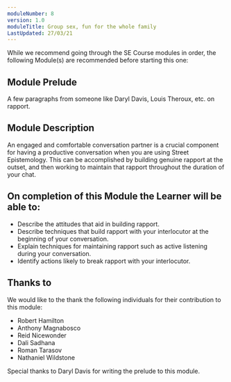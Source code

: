 ```yaml
---
moduleNumber: 8
version: 1.0
moduleTitle: Group sex, fun for the whole family
LastUpdated: 27/03/21
---
```


While we recommend going through the SE Course modules in order, the following Module(s) are recommended before starting this one:

## Module Prelude

A few paragraphs from someone like Daryl Davis, Louis Theroux, etc. on rapport.

## Module Description

An engaged and comfortable conversation partner is a crucial component for having a productive conversation when you are using Street Epistemology. This can be accomplished by building genuine rapport at the outset, and then working to maintain that rapport throughout the duration of your chat.

## On completion of this Module the Learner will be able to:

- Describe the attitudes that aid in building rapport.
- Describe techniques that build rapport with your interlocutor at the beginning of your conversation.
- Explain techniques for maintaining rapport such as active listening during your conversation.
- Identify actions likely to break rapport with your
  interlocutor.

## Thanks to

We would like to the thank the following individuals for their contribution to this module:

- Robert Hamilton
- Anthony Magnabosco
- Reid Nicewonder
- Dali Sadhana
- Roman Tarasov
- Nathaniel Wildstone

Special thanks to Daryl Davis for writing the prelude to this module.
